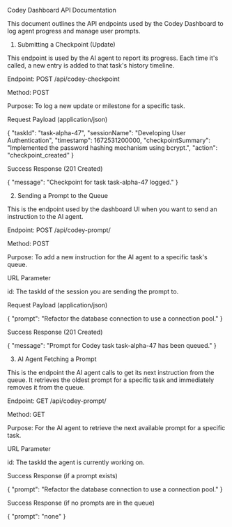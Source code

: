 Codey Dashboard API Documentation

This document outlines the API endpoints used by the Codey Dashboard to log agent progress and manage user prompts.

1. Submitting a Checkpoint (Update)

This endpoint is used by the AI agent to report its progress. Each time it's called, a new entry is added to that task's history timeline.

Endpoint: POST /api/codey-checkpoint

Method: POST

Purpose: To log a new update or milestone for a specific task.

Request Payload (application/json)

{
  "taskId": "task-alpha-47",
  "sessionName": "Developing User Authentication",
  "timestamp": 1672531200000,
  "checkpointSummary": "Implemented the password hashing mechanism using bcrypt.",
  "action": "checkpoint_created"
}


Success Response (201 Created)

{
  "message": "Checkpoint for task task-alpha-47 logged."
}


2. Sending a Prompt to the Queue

This is the endpoint used by the dashboard UI when you want to send an instruction to the AI agent.

Endpoint: POST /api/codey-prompt/<id>

Method: POST

Purpose: To add a new instruction for the AI agent to a specific task's queue.

URL Parameter

id: The taskId of the session you are sending the prompt to.

Request Payload (application/json)

{
  "prompt": "Refactor the database connection to use a connection pool."
}


Success Response (201 Created)

{
  "message": "Prompt for Codey task task-alpha-47 has been queued."
}


3. AI Agent Fetching a Prompt

This is the endpoint the AI agent calls to get its next instruction from the queue. It retrieves the oldest prompt for a specific task and immediately removes it from the queue.

Endpoint: GET /api/codey-prompt/<id>

Method: GET

Purpose: For the AI agent to retrieve the next available prompt for a specific task.

URL Parameter

id: The taskId the agent is currently working on.

Success Response (if a prompt exists)

{
  "prompt": "Refactor the database connection to use a connection pool."
}


Success Response (if no prompts are in the queue)

{
  "prompt": "none"
}
